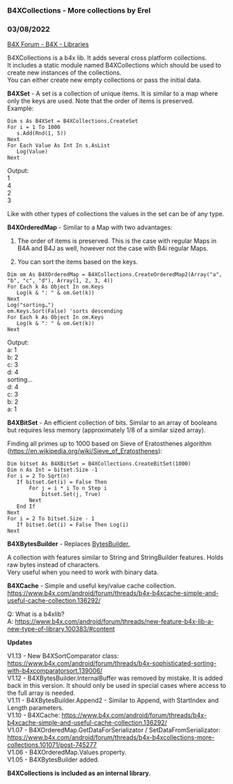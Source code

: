 ###  B4XCollections - More collections by Erel
### 03/08/2022
[B4X Forum - B4X - Libraries](https://www.b4x.com/android/forum/threads/101071/)

B4XCollections is a b4x lib. It adds several cross platform collections.  
It includes a static module named B4XCollections which should be used to create new instances of the collections.  
You can either create new empty collections or pass the initial data.  
  
**B4XSet** - A set is a collection of unique items. It is similar to a map where only the keys are used. Note that the order of items is preserved.  
Example:  

```B4X
Dim s As B4XSet = B4XCollections.CreateSet  
For i = 1 To 1000  
   s.Add(Rnd(1, 5))  
Next  
For Each Value As Int In s.AsList  
   Log(Value)  
Next
```

  
Output:  
1  
4  
2  
3  
  
Like with other types of collections the values in the set can be of any type.  
  
**B4XOrderedMap** - Similar to a Map with two advantages:  
  
1. The order of items is preserved. This is the case with regular Maps in B4A and B4J as well, however not the case with B4i regular Maps.  
  
2. You can sort the items based on the keys.  
  

```B4X
Dim om As B4XOrderedMap = B4XCollections.CreateOrderedMap2(Array("a", "b", "c", "d"), Array(1, 2, 3, 4))  
For Each k As Object In om.Keys  
   Log(k & ": " & om.Get(k))  
Next  
Log("sorting…")  
om.Keys.Sort(False) 'sorts descending  
For Each k As Object In om.Keys  
   Log(k & ": " & om.Get(k))  
Next
```

  
Output:  
a: 1  
b: 2  
c: 3  
d: 4  
sorting…  
d: 4  
c: 3  
b: 2  
a: 1  
  
  
**B4XBitSet** - An efficient collection of bits. Similar to an array of booleans but requires less memory (approximately 1/8 of a similar sized array).  
  
Finding all primes up to 1000 based on Sieve of Eratosthenes algorithm (<https://en.wikipedia.org/wiki/Sieve_of_Eratosthenes>):  
  

```B4X
Dim bitset As B4XBitSet = B4XCollections.CreateBitSet(1000)  
Dim n As Int = bitset.Size -1  
For i = 2 To Sqrt(n)  
   If bitset.Get(i) = False Then  
       For j = i * i To n Step i  
           bitset.Set(j, True)  
       Next  
   End If  
Next  
For i = 2 To bitset.Size - 1  
   If bitset.Get(i) = False Then Log(i)  
Next
```

  
  
**B4XBytesBuilder** - Replaces [BytesBuilder.](https://www.b4x.com/android/forum/threads/b4x-bytesbuilder-simplifies-working-with-arrays-of-bytes.89008/#content)  
  
A collection with features similar to String and StringBuilder features. Holds raw bytes instead of characters.  
Very useful when you need to work with binary data.  
  
**B4XCache** - Simple and useful key/value cache collection.  
<https://www.b4x.com/android/forum/threads/b4x-b4xcache-simple-and-useful-cache-collection.136292/>  
  
Q: What is a b4xlib?  
A: <https://www.b4x.com/android/forum/threads/new-feature-b4x-lib-a-new-type-of-library.100383/#content>  
  
**Updates**  
  
V1.13 - New B4XSortComparator class: <https://www.b4x.com/android/forum/threads/b4x-sophisticated-sorting-with-b4xcomparatorsort.139006/>  
V1.12 - B4XBytesBuilder.InternalBuffer was removed by mistake. It is added back in this version. It should only be used in special cases where access to the full array is needed.  
V1.11 - B4XBytesBuilder.Append2 - Similar to Append, with StartIndex and Length parameters.  
V1.10 - B4XCache: <https://www.b4x.com/android/forum/threads/b4x-b4xcache-simple-and-useful-cache-collection.136292/>  
V1.07 - B4XOrderedMap.GetDataForSerializator / SetDataFromSerializator: <https://www.b4x.com/android/forum/threads/b4x-b4xcollections-more-collections.101071/post-745277>  
V1.06 - B4XOrderedMap.Values property.  
V1.05 - B4XBytesBuilder added.  
  
**B4XCollections is included as an internal library.**